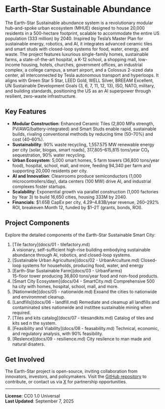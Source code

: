 # Earth-Star Sustainable Abundance

The Earth-Star Sustainable abundance system is a revolutionary modular hub-and-spoke urban ecosystem (MHUE) designed to house 20,000 residents in a 500-hectare footprint, scalable to accommodate the entire US population (333 million) by 2040. Inspired by Tesla’s Master Plan for sustainable energy, robotics, and AI, it integrates advanced ceramic tiles and smart studs with closed-loop systems for food, water, energy, and waste. The project features luxurious single-family homes, sustainable farms, a state-of-the-art hospital, a K-12 school, a shopping mall, low-income housing, hotels, churches, government offices, an industrial complex, a college campus, a smart airport, and a Colossus 2-sized data center, all interconnected by Tesla autonomous transport and hyperloops. It aligns with Green Star 5 Star, LEED Gold, WELL Silver, BREEAM Excellent, UN Sustainable Development Goals (3, 6, 7, 11, 12, 13), ISO, NATO, military, and building standards, positioning the US as an AI superpower through resilient, zero-waste infrastructure.

## Key Features
- **Modular Construction**: Enhanced Ceramic Tiles (2,800 MPa strength, PV/AWG/battery-integrated) and Smart Studs enable rapid, sustainable builds, rivaling conventional methods by reducing time (50–70%) and cost (40–60%).
- **Sustainability**: 90% waste recycling, 1,557.575 MW renewable energy per city (solar, biogas, smart roads), 317,805–615,815 tons/year CO₂ sequestration, 90% water recycling.
- **Urban Ecosystem**: 5,000 smart homes, 5 farm towers (36,800 tons/year food), hospital, school, mall, and more, feeding 94,340 per farm and supporting 20,000 residents per city.
- **AI and Innovation**: Cleanrooms produce semiconductors (1,000 microcontrollers/day), data centers (100 MW) drive AI, and industrial complexes foster startups.
- **Scalability**: Exponential growth via parallel construction (1,000 factories by Year 3) to build 16,650 cities, housing 333M by 2040.
- **Financials**: $1.65B CapEx per city, $4.29–$4.83B/year revenue, 260–292% ROI, breakeven Month 12, funded by $1–2T (grants, bonds, ROI).

## Project Components
Explore the detailed components of the Earth-Star Sustainable Smart City:

1. [Tile factory](docs/01 - tilefactory.md)  
   A visionary, self-sufficient high-rise building embodying sustainable abundance through AI, robotics, and closed-loop systems.
2. [Sustainable Urban Agriculture](docs/02 - UrbanArculture.md) 
   Closed-loop systems for households, producing food, water, and energy
3. [Earth-Star Sustainable Farm](docs/03 - UrbanFarms)  
   15-floor tower producing 36,800 tons/year food and non-food products.
4. [Smart City Ecosystem](docs/04 - SmartCity.md) 
   Comprehensive 500 ha city with homes, hospital, school, mall, and more.
5. [Nationwide](docs/05 - nationwide.md) 
   Exoand the cities to nationwide and environmnet cleanup.
6. [Landfills](docs/06 - landfill.md) 
 Remediate and cleamup all landfills and contaminated sites nationwide and instittee sustainable mining when required.
7. [Tiles and kits catalog](docs/07 - tilesandkits.md) 
   Catalog of tiles and kits sed n the system.
8. [Feasibility and Viability](docs/08 - feasability.md) 
   Technical, economic, and regulatory analysis, with 90% feasibility.
9. [Reslence](docs/09 - resilience.md) 
    City resilence to man made and natural disaters.


## Get Involved
The Earth-Star project is open-source, inviting collaboration from innovators, investors, and policymakers. Visit the [GitHub repository](https://github.com/drcarver/EarthStarSmartCity) to contribute, or contact us via [X](https://x.com/) for partnership opportunities.

---

**License**: CC0 1.0 Universal  
**Last Updated**: September 7, 2025
